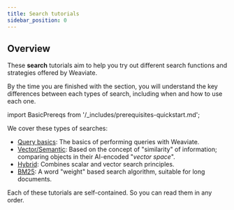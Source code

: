 ```yaml
---
title: Search tutorials
sidebar_position: 0
---
```


<!-- TODO: Remove explanatory header once layout review complete -->
<!-- :::caution UNDER CONSTRUCTION
The various "Tutorials" sections are made up of documents from Tutorials in Weaviate Docs Classic, plus a some new documents.
::: -->

## Overview

These **search** tutorials aim to help you try out different search functions and strategies offered by Weaviate.

By the time you are finished with the section, you will understand the key differences between each types of search, including when and how to use each one.

import BasicPrereqs from '/_includes/prerequisites-quickstart.md';

<BasicPrereqs />

We cover these types of searches:

- [Query basics](./how-to-query-data.md): The basics of performing queries with Weaviate. 
- [Vector/Semantic](./how-to-perform-a-semantic-search.md): Based on the concept of "similarity" of information; comparing objects in their AI-encoded "*vector space*".  
- [Hybrid](./hybrid-search.md): Combines scalar and vector search principles.
- [BM25](./bm25.md): A word "weight" based search algorithm, suitable for long documents.

Each of these tutorials are self-contained. So you can read them in any order.
